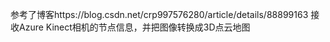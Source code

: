 参考了博客https://blog.csdn.net/crp997576280/article/details/88899163
接收Azure Kinect相机的节点信息，并把图像转换成3D点云地图
